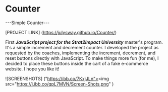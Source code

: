 # Counter
---Simple Counter---

[PROJECT LINK] (https://julysway.github.io/Counter/)

First ***JavaScript project for the Strat2Impact University*** master's program. It's a simple increment and decrement counter. I developed the project as requested by the coaches, implementing the increment, decrement, and reset buttons directly with JavaScript. To make things more fun (for me), I decided to place these buttons inside the cart of a fake e-commerce website. I hope you like it!

![SCREENSHOTS]
("https://ibb.co/7KxjJLn"><img src="https://i.ibb.co/qpL7MVN/Screen-Shots.png" )

